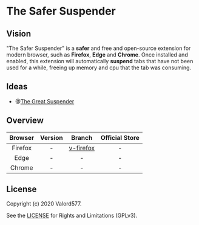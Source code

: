 The Safer Suspender
======================

## Vision

"The Safer Suspender" is a **safer** and free and open-source extension for modern browser, such as **Firefox**, **Edge** and **Chrome**.
Once installed and enabled, this extension will automatically **suspend** tabs that have not been used for a while, freeing up memory and cpu that the tab was consuming.

## Ideas

* @[The Great Suspender](https://github.com/greatsuspender/thegreatsuspender)

## Overview

| Browser | Version |          Branch        | Official Store |
| :-----: | :-----: | :--------------------: | :------------: |
| Firefox | -       | [v-firefox][v-firefox] | -              |
| Edge    | -       | -                      | -              |
| Chrome  | -       | -                      | -              |

## License

Copyright (c) 2020 Valord577.

See the [LICENSE](LICENSE) for Rights and Limitations (GPLv3).


[v-firefox]: https://github.com/valord577/theSaferSuspender/tree/v-firefox
